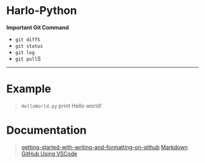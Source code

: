 # Harlo-Python

**Important Git Command**
* `git diffS`
* `git status`
* `git log`
* `git pull`S

---

# Example

> `HelloWorld.py`
> print Hello world!

# Documentation

> [getting-started-with-writing-and-formatting-on-github](https://docs.github.com/en/github/writing-on-github/getting-started-with-writing-and-formatting-on-github/basic-writing-and-formatting-syntax)
> [Markdown GitHub Using VSCode](https://www.youtube.com/watch?v=HUBNt18RFbo)
